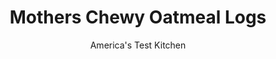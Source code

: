 ---
layout: ../../layouts/MarkdownPostLayout.astro
title: Mothers Chewy Oatmeal Logs
author: America's Test Kitchen
pubDate: 2023-03-15
description: "For an easy, chewy oatmeal cookie with all the flavor of the classic, we start with a fragrant dough filled with molasses and warm spices."
image_url: https://res.cloudinary.com/hksqkdlah/image/upload/ar_1:1,c_fill,dpr_2.0,f_auto,fl_lossy.progressive.strip_profile,g_faces:auto,q_auto:low,w_344/10355_sfs-motherschewyoatmeallogs-9
tags: ["Desserts or Baked Goods","Cookies"]
calories: 4555
protein: 1
carbohydrates: 20
fats: 
fiber: 
ingredients: ["1 3/4 cups (8 3/4 ounces), all-purpose flour","1 teaspoon, baking soda","1 teaspoon, ground cinnamon","1 teaspoon, salt","1/2 teaspoon, ground ginger","8 tablespoons, vegetable shortening","1 1/4 cups (8 3/4 ounces), granulated sugar","2 , large eggs","1/3 cup, molasses","1 teaspoon, vanilla extract","2 cups (6 ounces), old-fashioned rolled oats","1 cup, raisins","2/3 cup, walnuts or pecans, chopped","1/2 cup (2 ounces), confectioners' sugar","2 teaspoons, milk","1/2 teaspoon, vanilla extract"]
serves: 40
time: "1 hour, plus 45 minutes cooling"
instructions: ["FOR THE COOKIES: Adjust oven racks to upper-middle and lower-middle positions and heat oven to 350 degrees. Line 2 baking sheets with parchment paper. Combine flour, baking soda, salt, cinnamon, and ginger in bowl; set aside. Using stand mixer fitted with paddle, beat shortening and sugar on medium-high speed until pale and fluffy, about 3 minutes. Add eggs, one at a time, and beat until combined. Add molasses and vanilla and beat until incorporated. Reduce speed to low, add flour mixture in 3 additions, and mix until just combined, scraping down bowl as needed. Add oats, raisins, and walnuts, and oats and mix until incorporated.","Form dough into four 9 by 2-inch logs and place 3 inches apart on prepared baking sheets. Bake until lightly browned and just set, 16 to 19 minutes, switching and rotating sheets halfway through baking. Let cool on sheets for 5 minutes. Slide parchment onto cutting board and, using sharp knife, cut logs crosswise into 1½-inch-thick bars. Let cool completely, about 30 minutes.","FOR THE GLAZE: Whisk sugar, milk, and vanilla all ingredients together in bowl until smooth. Drizzle glaze over cookies and let sit for 15 minutes to firm. Serve. (Cookies can be stored at room temperature for up to 3 days.)"]
nutrition: ["94 mg Potassium","35 mg Phosphorus","13 mg Calcium","21 mg Magnesium","70 mg Sodium","3 g Fat","1 g Monounsaturated","9 mg Cholesterol","9 µg Folic acid","4 µg Folate (food)","11 g Sugars","1 µg Vitamin K","4 g Water","20 g Carbs","20 µg Folate equivalent (total)","1 g Protein","4 µg Vitamin A","113 kcal Energy","9 g Sugars, added","4555 calories"]
notes: "Don’t use instant oats (you’ll lose the nice, chewy quality of the oats) or blackstrap molasses (which is too strong) in this recipe."
---